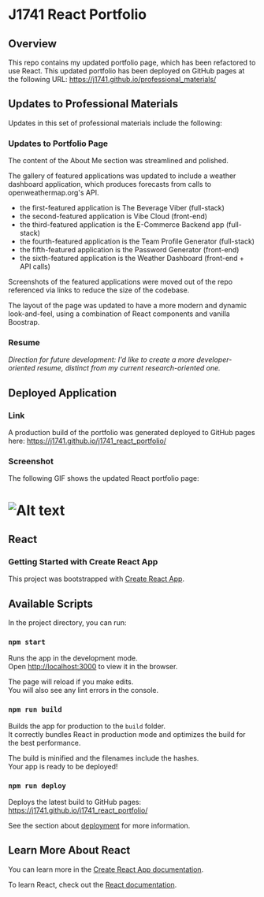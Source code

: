 # J1741 React Portfolio

## Overview

This repo contains my updated portfolio page, which has been refactored to use React. This updated portfolio has been deployed on GitHub pages at the following URL: https://j1741.github.io/professional_materials/

## Updates to Professional Materials

Updates in this set of professional materials include the following:

### Updates to Portfolio Page

The content of the About Me section was streamlined and polished.

The gallery of featured applications was updated to include a weather dashboard application, which produces forecasts from calls to openweathermap.org's API.

- the first-featured application is The Beverage Viber (full-stack)
- the second-featured application is Vibe Cloud (front-end)
- the third-featured application is the E-Commerce Backend app (full-stack)
- the fourth-featured application is the Team Profile Generator (full-stack)
- the fifth-featured application is the Password Generator (front-end)
- the sixth-featured application is the Weather Dashboard (front-end + API calls)

Screenshots of the featured applications were moved out of the repo referenced via links to reduce the size of the codebase.

The layout of the page was updated to have a more modern and dynamic look-and-feel, using a combination of React components and vanilla Boostrap.

### Resume

_Direction for future development: I'd like to create a more developer-oriented resume, distinct from my current research-oriented one._

## Deployed Application

### Link

A production build of the portfolio was generated deployed to GitHub pages here:
https://j1741.github.io/j1741_react_portfolio/

### Screenshot

The following GIF shows the updated React portfolio page:

# ![Alt text](./demo.gif?raw=true "Screenshot React portfolio page")

## React

### Getting Started with Create React App

This project was bootstrapped with [Create React App](https://github.com/facebook/create-react-app).

## Available Scripts

In the project directory, you can run:

### `npm start`

Runs the app in the development mode.\
Open [http://localhost:3000](http://localhost:3000) to view it in the browser.

The page will reload if you make edits.\
You will also see any lint errors in the console.

### `npm run build`

Builds the app for production to the `build` folder.\
It correctly bundles React in production mode and optimizes the build for the best performance.

The build is minified and the filenames include the hashes.\
Your app is ready to be deployed!

### `npm run deploy`

Deploys the latest build to GitHub pages: https://j1741.github.io/j1741_react_portfolio/

See the section about [deployment](https://facebook.github.io/create-react-app/docs/deployment) for more information.

## Learn More About React

You can learn more in the [Create React App documentation](https://facebook.github.io/create-react-app/docs/getting-started).

To learn React, check out the [React documentation](https://reactjs.org/).
